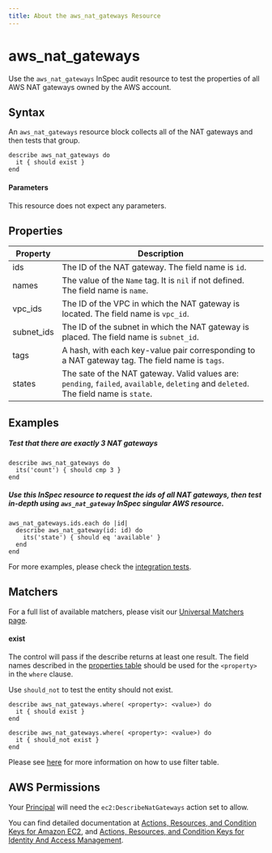 ```yaml
---
title: About the aws_nat_gateways Resource
---
```


# aws\_nat\_gateways

Use the `aws_nat_gateways` InSpec audit resource to test the properties of all AWS NAT gateways owned by the AWS account.

## Syntax

An `aws_nat_gateways` resource block collects all of the NAT gateways and then tests that group.

    describe aws_nat_gateways do
      it { should exist }
    end 

#### Parameters

This resource does not expect any parameters.

## Properties

|Property            | Description |
| ---                | --- |
|ids                 | The ID of the NAT gateway. The field name is `id`.|
|names               | The value of the `Name` tag. It is `nil` if not defined. The field name is `name`.|
|vpc\_ids            | The ID of the VPC in which the NAT gateway is located. The field name is `vpc_id`.|
|subnet\_ids         | The ID of the subnet in which the NAT gateway is placed. The field name is `subnet_id`.|
|tags                | A hash, with each key-value pair corresponding to a NAT gateway tag. The field name is `tags`.|
|states              | The sate of the NAT gateway. Valid values are: `pending`, `failed`, `available`, `deleting` and `deleted`. The field name is `state`.|


## Examples

##### Test that there are exactly 3 NAT gateways

    describe aws_nat_gateways do
      its('count') { should cmp 3 }
    end
    
    
##### Use this InSpec resource to request the ids of all NAT gateways, then test in-depth using `aws_nat_gateway` InSpec singular AWS resource.

    aws_nat_gateways.ids.each do |id|
      describe aws_nat_gateway(id: id) do
        its('state') { should eq 'available' }
      end
    end
    
For more examples, please check the [integration tests](../../test/integration/verify/controls/aws_nat_gateways.rb).
    
    
## Matchers

For a full list of available matchers, please visit our [Universal Matchers page](https://www.inspec.io/docs/reference/matchers/). 

#### exist

The control will pass if the describe returns at least one result.
The field names described in the [properties table](##-properties) should be used for the `<property>` in the `where` clause.

Use `should_not` to test the entity should not exist.

    describe aws_nat_gateways.where( <property>: <value>) do
      it { should exist }
    end
      
    describe aws_nat_gateways.where( <property>: <value>) do
      it { should_not exist }
    end

Please see [here](https://github.com/inspec/inspec/blob/master/docs/dev/filtertable-usage.md) for more information on how to use filter table.
            
## AWS Permissions

Your [Principal](https://docs.aws.amazon.com/IAM/latest/UserGuide/intro-structure.html#intro-structure-principal) will need the `ec2:DescribeNatGateways` action set to allow.

You can find detailed documentation at [Actions, Resources, and Condition Keys for Amazon EC2](https://docs.aws.amazon.com/IAM/latest/UserGuide/list_amazonec2.html), and [Actions, Resources, and Condition Keys for Identity And Access Management](https://docs.aws.amazon.com/IAM/latest/UserGuide/list_identityandaccessmanagement.html).
